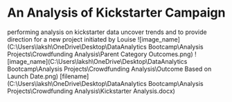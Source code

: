# An Analysis of Kickstarter Campaign
performing analysis on kickstarter data uncover trends and to provide direction for a new project initiated by Louise
![image_name](C:\Users\laksh\OneDrive\Desktop\DataAnalytics Bootcamp\Analysis Projects\Crowdfunding Analysis\Parent Category Outcomes.png)
![image_name](C:\Users\laksh\OneDrive\Desktop\DataAnalytics Bootcamp\Analysis Projects\Crowdfunding Analysis\Outcome Based on Launch Date.png)
[filename](C:\Users\laksh\OneDrive\Desktop\DataAnalytics Bootcamp\Analysis Projects\Crowdfunding Analysis\Kickstarter Analysis.docx)
